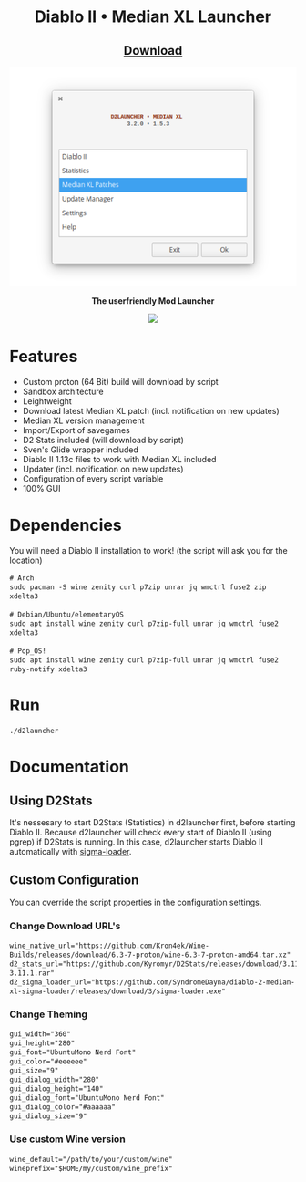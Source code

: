 <h1 align="center">Diablo II • Median XL Launcher</h1>

<div align="center">

  <h2><a href="https://github.com/murkl/d2launcher/releases/latest">Download</a></h2>

  <p>
  <img src="https://raw.githubusercontent.com/murkl/d2launcher/master/res/screenshot.png">
  </p>

  <p><b>The userfriendly Mod Launcher</b></p>
  <p>
    <img src="https://img.shields.io/badge/MAINTAINED-YES-green?style=for-the-badge">
  </p>

</div>

# Features

- Custom proton (64 Bit) build will download by script
- Sandbox architecture
- Leightweight
- Download latest Median XL patch (incl. notification on new updates)
- Median XL version management
- Import/Export of savegames
- D2 Stats included (will download by script)
- Sven's Glide wrapper included
- Diablo II 1.13c files to work with Median XL included
- Updater (incl. notification on new updates)
- Configuration of every script variable
- 100% GUI

# Dependencies

You will need a Diablo II installation to work! (the script will ask you for the location)

```
# Arch
sudo pacman -S wine zenity curl p7zip unrar jq wmctrl fuse2 zip xdelta3

# Debian/Ubuntu/elementaryOS
sudo apt install wine zenity curl p7zip-full unrar jq wmctrl fuse2 xdelta3

# Pop_OS!
sudo apt install wine zenity curl p7zip-full unrar jq wmctrl fuse2 ruby-notify xdelta3
```

# Run

```
./d2launcher
```

# Documentation

## Using D2Stats

It's nessesary to start D2Stats (Statistics) in d2launcher first, before starting Diablo II. Because d2launcher will check every start of Diablo II (using pgrep) if D2Stats is running. In this case, d2launcher starts Diablo II automatically with [sigma-loader](https://github.com/SyndromeDayna/diablo-2-median-xl-sigma-loader).

## Custom Configuration

You can override the script properties in the configuration settings.

### Change Download URL's

```
wine_native_url="https://github.com/Kron4ek/Wine-Builds/releases/download/6.3-7-proton/wine-6.3-7-proton-amd64.tar.xz"
d2_stats_url="https://github.com/Kyromyr/D2Stats/releases/download/3.11.1/D2Stats-3.11.1.rar"
d2_sigma_loader_url="https://github.com/SyndromeDayna/diablo-2-median-xl-sigma-loader/releases/download/3/sigma-loader.exe"
```

### Change Theming

```
gui_width="360"
gui_height="280"
gui_font="UbuntuMono Nerd Font"
gui_color="#eeeeee"
gui_size="9"
gui_dialog_width="280"
gui_dialog_height="140"
gui_dialog_font="UbuntuMono Nerd Font"
gui_dialog_color="#aaaaaa"
gui_dialog_size="9"
```

### Use custom Wine version

```
wine_default="/path/to/your/custom/wine"
wineprefix="$HOME/my/custom/wine_prefix"
```
